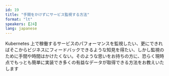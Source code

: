 ```yaml
---
id: 19
title: "手間をかけずにサービス監視する方法"
format: "lt"
speakers: [24]
lang: japanese
---
```


Kubernetes 上で稼働するサービスのパフォーマンスを監視したい、更にできればそこからビジネスにフィードバックできるような知見を得たい、しかし監視のために手間や時間はかけたくない。そのような思いをお持ちの方に、恐らく現時点でもっとも簡単に実装でき多くの有益なデータが取得できる方法をお教えいたします
